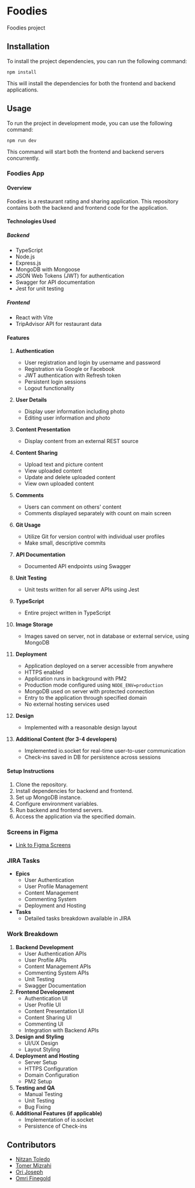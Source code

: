 # Foodies

Foodies project

## Installation

To install the project dependencies, you can run the following command:

<pre><code>npm install</code></pre>

This will install the dependencies for both the frontend and backend applications.

## Usage

To run the project in development mode, you can use the following command:

<pre><code>npm run dev</code></pre>


This command will start both the frontend and backend servers concurrently.

### Foodies App

#### Overview
Foodies is a restaurant rating and sharing application. This repository contains both the backend and frontend code for the application.

#### Technologies Used

##### Backend
- TypeScript
- Node.js
- Express.js
- MongoDB with Mongoose
- JSON Web Tokens (JWT) for authentication
- Swagger for API documentation
- Jest for unit testing

##### Frontend
- React with Vite
- TripAdvisor API for restaurant data

#### Features

1. **Authentication**
    - User registration and login by username and password
    - Registration via Google or Facebook
    - JWT authentication with Refresh token
    - Persistent login sessions
    - Logout functionality

2. **User Details**
    - Display user information including photo
    - Editing user information and photo

3. **Content Presentation**
    - Display content from an external REST source

4. **Content Sharing**
    - Upload text and picture content
    - View uploaded content
    - Update and delete uploaded content
    - View own uploaded content

5. **Comments**
    - Users can comment on others' content
    - Comments displayed separately with count on main screen

6. **Git Usage**
    - Utilize Git for version control with individual user profiles
    - Make small, descriptive commits

7. **API Documentation**
    - Documented API endpoints using Swagger

8. **Unit Testing**
    - Unit tests written for all server APIs using Jest

9. **TypeScript**
    - Entire project written in TypeScript

10. **Image Storage**
    - Images saved on server, not in database or external service, using MongoDB

11. **Deployment**
    - Application deployed on a server accessible from anywhere
    - HTTPS enabled
    - Application runs in background with PM2
    - Production mode configured using `NODE_ENV=production`
    - MongoDB used on server with protected connection
    - Entry to the application through specified domain
    - No external hosting services used

12. **Design**
    - Implemented with a reasonable design layout

13. **Additional Content (for 3-4 developers)**
    - Implemented io.socket for real-time user-to-user communication
    - Check-ins saved in DB for persistence across sessions

#### Setup Instructions
1. Clone the repository.
2. Install dependencies for backend and frontend.
3. Set up MongoDB instance.
4. Configure environment variables.
5. Run backend and frontend servers.
6. Access the application via the specified domain.

### Screens in Figma
- [Link to Figma Screens](https://www.figma.com/file/yaZXJ4QHtN2n6gkiTtJEdo/Foodies?type=design&t=28b7JoZKdfAU6kah-6)

### JIRA Tasks
- **Epics**
    - User Authentication
    - User Profile Management
    - Content Management
    - Commenting System
    - Deployment and Hosting
- **Tasks**
    - Detailed tasks breakdown available in JIRA

### Work Breakdown
1. **Backend Development**
    - User Authentication APIs
    - User Profile APIs
    - Content Management APIs
    - Commenting System APIs
    - Unit Testing
    - Swagger Documentation
2. **Frontend Development**
    - Authentication UI
    - User Profile UI
    - Content Presentation UI
    - Content Sharing UI
    - Commenting UI
    - Integration with Backend APIs
3. **Design and Styling**
    - UI/UX Design
    - Layout Styling
4. **Deployment and Hosting**
    - Server Setup
    - HTTPS Configuration
    - Domain Configuration
    - PM2 Setup
5. **Testing and QA**
    - Manual Testing
    - Unit Testing
    - Bug Fixing
6. **Additional Features (if applicable)**
    - Implementation of io.socket
    - Persistence of Check-ins

## Contributors
- [Nitzan Toledo](https://github.com/nitzanto)
- [Tomer Mizrahi](https://github.com/TomerMiz10)
- [Ori Joseph](https://github.com/JosephOri)
- [Omri Finegold](https://github.com/omrifinegold11)